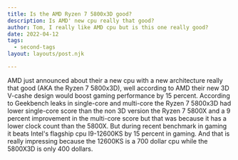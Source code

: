 ```yaml
---
title: Is the AMD Ryzen 7 5800x3D good?
description: Is AMD' new cpu really that good?
author: Tom, I really like AMD cpu but is this one really good?
date: 2022-04-12
tags:
  - second-tags
layout: layouts/post.njk

---
```


  AMD just announced about their a new cpu with a new architecture really that good (AKA the Ryzen 7 5800x3D), well 
 according to AMD their new 3D V-cashe design would boost gaming performance by 15 percent. According to Geekbench 
 leaks in single-core and multi-core the Ryzen 7 5800x3D had lower single-core score than the non 3D version the
 Ryzen 7 5800X and a 9 percent improvement in the multi-core score but that was because it has a lower clock count
 than the 5800X. But during recent benchmark in gaming it beats Intel's flagship cpu I9-12600KS by 15 percent in 
 gaming. And that is really impressing because the 12600KS is a 700 dollar cpu while the 5800X3D is only 400 dollars.
